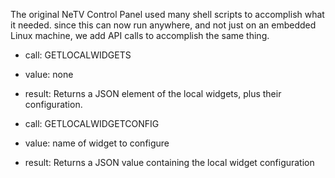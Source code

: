 The original NeTV Control Panel used many shell scripts to accomplish
what it needed.  since this can now run anywhere, and not just on an
embedded Linux machine, we add API calls to accomplish the same thing.


* call: GETLOCALWIDGETS
* value: none
* result: Returns a JSON element of the local widgets, plus their configuration.

* call: GETLOCALWIDGETCONFIG
* value: name of widget to configure
* result: Returns a JSON value containing the local widget configuration

